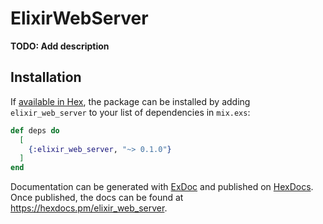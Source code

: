 # ElixirWebServer

**TODO: Add description**

## Installation

If [available in Hex](https://hex.pm/docs/publish), the package can be installed
by adding `elixir_web_server` to your list of dependencies in `mix.exs`:

```elixir
def deps do
  [
    {:elixir_web_server, "~> 0.1.0"}
  ]
end
```

Documentation can be generated with [ExDoc](https://github.com/elixir-lang/ex_doc)
and published on [HexDocs](https://hexdocs.pm). Once published, the docs can
be found at <https://hexdocs.pm/elixir_web_server>.

